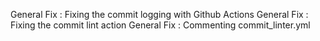 General Fix : Fixing the commit logging with Github Actions
General Fix : Fixing the commit lint action
General Fix : Commenting commit_linter.yml
